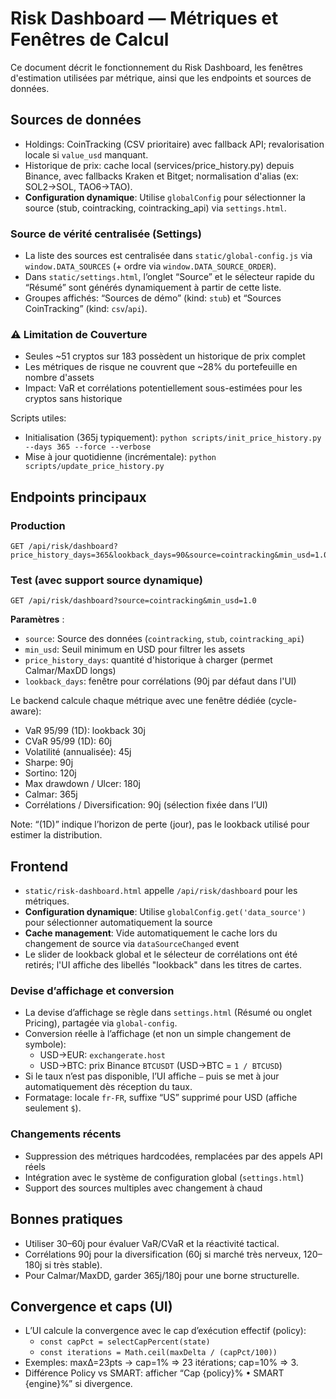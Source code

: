 # Risk Dashboard — Métriques et Fenêtres de Calcul

Ce document décrit le fonctionnement du Risk Dashboard, les fenêtres d'estimation utilisées par métrique, ainsi que les endpoints et sources de données.

## Sources de données
- Holdings: CoinTracking (CSV prioritaire) avec fallback API; revalorisation locale si `value_usd` manquant.
- Historique de prix: cache local (services/price_history.py) depuis Binance, avec fallbacks Kraken et Bitget; normalisation d'alias (ex: SOL2→SOL, TAO6→TAO).
- **Configuration dynamique**: Utilise `globalConfig` pour sélectionner la source (stub, cointracking, cointracking_api) via `settings.html`.

### Source de vérité centralisée (Settings)
- La liste des sources est centralisée dans `static/global-config.js` via `window.DATA_SOURCES` (+ ordre via `window.DATA_SOURCE_ORDER`).
- Dans `static/settings.html`, l’onglet “Source” et le sélecteur rapide du “Résumé” sont générés dynamiquement à partir de cette liste.
- Groupes affichés: “Sources de démo” (kind: `stub`) et “Sources CoinTracking” (kind: `csv`/`api`).

### ⚠️ Limitation de Couverture
- Seules ~51 cryptos sur 183 possèdent un historique de prix complet
- Les métriques de risque ne couvrent que ~28% du portefeuille en nombre d'assets
- Impact: VaR et corrélations potentiellement sous-estimées pour les cryptos sans historique

Scripts utiles:
- Initialisation (365j typiquement): `python scripts/init_price_history.py --days 365 --force --verbose`
- Mise à jour quotidienne (incrémentale): `python scripts/update_price_history.py`

## Endpoints principaux

### Production
```
GET /api/risk/dashboard?price_history_days=365&lookback_days=90&source=cointracking&min_usd=1.0
```

### Test (avec support source dynamique)
```
GET /api/risk/dashboard?source=cointracking&min_usd=1.0
```

**Paramètres** :
- `source`: Source des données (`cointracking`, `stub`, `cointracking_api`)
- `min_usd`: Seuil minimum en USD pour filtrer les assets
- `price_history_days`: quantité d'historique à charger (permet Calmar/MaxDD longs)
- `lookback_days`: fenêtre pour corrélations (90j par défaut dans l'UI)

Le backend calcule chaque métrique avec une fenêtre dédiée (cycle-aware):

- VaR 95/99 (1D): lookback 30j
- CVaR 95/99 (1D): 60j
- Volatilité (annualisée): 45j
- Sharpe: 90j
- Sortino: 120j
- Max drawdown / Ulcer: 180j
- Calmar: 365j
- Corrélations / Diversification: 90j (sélection fixée dans l’UI)

Note: “(1D)” indique l’horizon de perte (jour), pas le lookback utilisé pour estimer la distribution.

## Frontend
- `static/risk-dashboard.html` appelle `/api/risk/dashboard` pour les métriques.
- **Configuration dynamique**: Utilise `globalConfig.get('data_source')` pour sélectionner automatiquement la source
- **Cache management**: Vide automatiquement le cache lors du changement de source via `dataSourceChanged` event
- Le slider de lookback global et le sélecteur de corrélations ont été retirés; l'UI affiche des libellés "lookback" dans les titres de cartes.

### Devise d’affichage et conversion
- La devise d’affichage se règle dans `settings.html` (Résumé ou onglet Pricing), partagée via `global-config`.
- Conversion réelle à l’affichage (et non un simple changement de symbole):
  - USD→EUR: `exchangerate.host`
  - USD→BTC: prix Binance `BTCUSDT` (USD→BTC = `1 / BTCUSD`)
- Si le taux n’est pas disponible, l’UI affiche `—` puis se met à jour automatiquement dès réception du taux.
- Formatage: locale `fr-FR`, suffixe “US” supprimé pour USD (affiche seulement `$`).

### Changements récents
- Suppression des métriques hardcodées, remplacées par des appels API réels
- Intégration avec le système de configuration global (`settings.html`)
- Support des sources multiples avec changement à chaud

## Bonnes pratiques
- Utiliser 30–60j pour évaluer VaR/CVaR et la réactivité tactical.
- Corrélations 90j pour la diversification (60j si marché très nerveux, 120–180j si très stable).
- Pour Calmar/MaxDD, garder 365j/180j pour une borne structurelle.

## Convergence et caps (UI)

- L’UI calcule la convergence avec le cap d’exécution effectif (policy):
  - `const capPct = selectCapPercent(state)`
  - `const iterations = Math.ceil(maxDelta / (capPct/100))`
- Exemples: maxΔ=23pts → cap=1% ⇒ 23 itérations; cap=10% ⇒ 3.
- Différence Policy vs SMART: afficher “Cap {policy}% • SMART {engine}%” si divergence.
